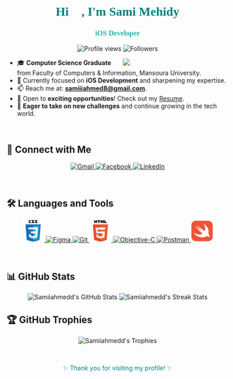 <h1 align="center" style="font-family: 'Georgia', serif; color: #008080;">Hi 👋, I'm Sami Mehidy</h1>
<h3 align="center" style="font-family: 'Georgia', serif; color: #20B2AA;">iOS Developer</h3>

<p align="center">
    <img src="https://komarev.com/ghpvc/?username=Samiiahmedd&label=Profile%20views&color=008080&style=flat" alt="Profile views" />
    <img src="https://img.shields.io/github/followers/Samiiahmedd?label=Followers&color=20B2AA" alt="Followers" />
</p>

<img align="right" src="https://user-images.githubusercontent.com/63050133/156676671-d5b2e362-97d4-4404-9447-dd71ddfea82f.gif" width="240px"/>

- 🎓 **Computer Science Graduate** from Faculty of Computers & Information, Mansoura University.
- 🌱 Currently focused on **iOS Development** and sharpening my expertise.
- 📫 Reach me at: **samiiiahmed8@gmail.com**.
- 💼 Open to **exciting opportunities**! Check out my [Resume](https://drive.google.com/file/d/1qcawPNJA6vwKL9SrCAPspbrmSAUkYojp/view?usp=sharing).
- 🤔 **Eager to take on new challenges** and continue growing in the tech world.

<br>

## 📩 Connect with Me
<p align="center">
    <a href="mailto:samiiiahmed8@gmail.com" title="Gmail">
        <img src="https://img.shields.io/badge/gmail-%23F05033.svg?style=for-the-badge&logo=gmail&logoColor=white" alt="Gmail" />
    </a>  
    <a href="https://www.facebook.com/samimehidy" title="Facebook">
        <img src="https://img.shields.io/badge/Facebook-%231877F2.svg?style=for-the-badge&logo=Facebook&logoColor=white" alt="Facebook" />
    </a>
    <a href="https://www.linkedin.com/in/samiiahmedd/" title="LinkedIn">
        <img src="https://img.shields.io/badge/linkedin-%230077B5.svg?style=for-the-badge&logo=linkedin&logoColor=white" alt="LinkedIn" />
    </a>  
</p>

<br>

## 🛠 Languages and Tools
<p align="center">
    <a href="https://www.w3schools.com/css/" target="_blank" rel="noreferrer">
        <img src="https://raw.githubusercontent.com/devicons/devicon/master/icons/css3/css3-original-wordmark.svg" alt="CSS3" width="50" height="50"/>
    </a>
    <a href="https://www.figma.com/" target="_blank" rel="noreferrer">
        <img src="https://www.vectorlogo.zone/logos/figma/figma-icon.svg" alt="Figma" width="50" height="50"/>
    </a>
    <a href="https://git-scm.com/" target="_blank" rel="noreferrer">
        <img src="https://www.vectorlogo.zone/logos/git-scm/git-scm-icon.svg" alt="Git" width="50" height="50"/>
    </a>
    <a href="https://www.w3.org/html/" target="_blank" rel="noreferrer">
        <img src="https://raw.githubusercontent.com/devicons/devicon/master/icons/html5/html5-original-wordmark.svg" alt="HTML5" width="50" height="50"/>
    </a>
    <a href="https://developer.apple.com/library/archive/documentation/Cocoa/Conceptual/ProgrammingWithObjectiveC/Introduction/Introduction.html" target="_blank" rel="noreferrer">
        <img src="https://www.vectorlogo.zone/logos/apple_objectivec/apple_objectivec-icon.svg" alt="Objective-C" width="50" height="50"/>
    </a>
    <a href="https://postman.com" target="_blank" rel="noreferrer">
        <img src="https://www.vectorlogo.zone/logos/getpostman/getpostman-icon.svg" alt="Postman" width="50" height="50"/>
    </a>
    <a href="https://developer.apple.com/swift/" target="_blank" rel="noreferrer">
        <img src="https://raw.githubusercontent.com/devicons/devicon/master/icons/swift/swift-original.svg" alt="Swift" width="50" height="50"/>
    </a>
</p>

<br>

## 📊 GitHub Stats
<p align="center">
    <img src="https://github-readme-stats.vercel.app/api?username=Samiiahmedd&show_icons=true&theme=onedark" alt="Samiiahmedd's GitHub Stats" />
    <img src="https://github-readme-streak-stats.herokuapp.com/?user=Samiiahmedd&theme=onedark" alt="Samiiahmedd's Streak Stats" />
</p>

## 🏆 GitHub Trophies
<p align="center">
    <img src="https://github-profile-trophy.vercel.app/?username=Samiiahmedd&theme=onedark&row=1&column=3" alt="Samiiahmedd's Trophies" />
</p>

<br>

<p align="center" style="color: #008080;">✨ Thank you for visiting my profile! ✨</p>

